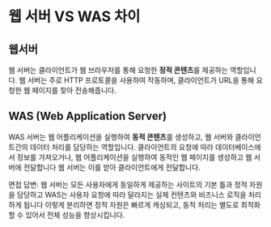 # 웹 서버 VS WAS 차이

## 웹서버
웹 서버는 클라이언트가 웹 브라우저를 통해 요청한 **정적 콘텐츠**를 제공하는 역할입니다.
웹 서버는 주로 HTTP 프로토콜을 사용하여 작동하며, 클라이언트가 URL을 통해 요청한 웹 페이지를 찾아 전송해줍니다.

## WAS (Web Application Server)
WAS 서버는 웹 어플리케이션을 실행하여 **동적 콘텐츠**를 생성하고, 웹 서버와 클라이언트간의 데이터 처리를 담당하는 역할입니다.
클라이언트의 요청에 따라 데이터베이스에서 정보를 가져오거나, 웹 어플리케이션을 실행하여 동적인 웹 페이지를 생성하고 웹 서버에 전달합니다
웹 서버는 이를 받아 클라이언트에게 전달합니다.

면접 답변: 웹 서버는 모든 사용자에게 동일하게 제공하는 사이트의 기본 틀과 정적 자원을 담당하고
WAS는 사용자 요청에 따라 달라지는 실제 컨텐츠와 비즈니스 로직을 처리하게 됩니다
이렇게 분리하면 정적 자원은 빠르게 캐싱되고, 동적 처리는 별도로 최적화할 수 있어서 전체 성능을 향상시킵니다.
